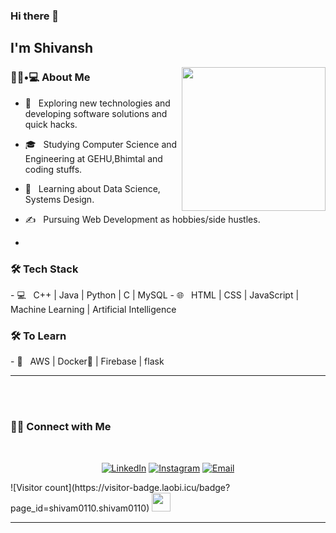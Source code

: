### Hi there 👋<h2> I'm Shivansh</h2>

<img align='right' src="https://media.giphy.com/media/M9gbBd9nbDrOTu1Mqx/giphy.gif" width="230">

<h3> 👨🏻•💻 About Me </h3>



- 🤔 &nbsp; Exploring new technologies and developing software solutions and quick hacks.

- 🎓 &nbsp; Studying Computer Science and Engineering at GEHU,Bhimtal and coding stuffs.

- 🌱 &nbsp; Learning about Data Science, Systems Design.

- ✍️ &nbsp; Pursuing Web Development as hobbies/side hustles.
- 
<h3>🛠 Tech Stack</h3>
- 💻 &nbsp; C++ | Java | Python | C | MySQL
- 🌐 &nbsp; HTML | CSS | JavaScript | Machine Learning | Artificial Intelligence

<!--

- 🛢 &nbsp; MySQL | MongoDB

- 🔧 &nbsp; Git | Markdown | Selenium | Tidyverse

- 🖥 &nbsp; Illustrator| Photoshop | InDesign

-->
<h3>🛠 To Learn</h3>
- 🔧 &nbsp; AWS | Docker🐳 | Firebase | flask
<hr>
<br/><br/>

<h3> 🤝🏻 Connect with Me </h3>
<br>
<p align="center">
<a href="https://www.linkedin.com/in/shivanshdubeyy/"><img alt="LinkedIn" src="https://img.shields.io/badge/LinkedIn-Shivansh%2Dubey-blue?style=flat-square&logo=linkedin"></a>
<a href="https://www.instagram.com/shivanshdubeyy/"><img alt="Instagram" src="https://img.shields.io/badge/Instagram-shivanshdubeyy-black?style=flat-square&logo=instagram"></a>
<a href="mailto:shivanshdubey280@gmail.com"><img alt="Email" src="https://img.shields.io/badge/Email-shivanshdubey280@gmail.com-blue?style=flat-square&logo=gmail"></a>
</p>
![Visitor count](https://visitor-badge.laobi.icu/badge?page_id=shivam0110.shivam0110)   <img src="https://media.giphy.com/media/dxn6fRlTIShoeBr69N/giphy.gif" width="30">
<hr>
